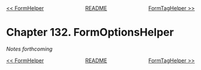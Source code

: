 <div>
<div style='float: left'><a href='ch131-formhelper.md'>&lt;&lt; FormHelper</a></div>
<div style='float: right'><a href='ch133-formtaghelper.md'>FormTagHelper &gt;&gt;</a></div>
<div style='float: inline-auto;text-align:center'><a href='README.md'>README</a></div>
<div style="clear: both"></div>
</div>

# Chapter 132. FormOptionsHelper

*Notes forthcoming*

<div>
<div style='float: left'><a href='ch131-formhelper.md'>&lt;&lt; FormHelper</a></div>
<div style='float: right'><a href='ch133-formtaghelper.md'>FormTagHelper &gt;&gt;</a></div>
<div style='float: inline-auto;text-align:center'><a href='README.md'>README</a></div>
<div style="clear: both"></div>
</div>
